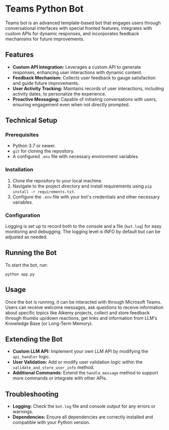 
# Teams Python Bot

Teams bot is an advanced template-based bot that engages users through conversational interfaces with special fronted features,  integrates with custom APIs for dynamic responses, and incorporates feedback mechanisms for future improvements. 
## Features

- **Custom API Integration:** Leverages a custom API to generate responses, enhancing user interactions with dynamic content.
- **Feedback Mechanism:** Collects user feedback to gauge satisfaction and guide future improvements.
- **User Activity Tracking:** Maintains records of user interactions, including activity dates, to personalize the experience.
- **Proactive Messaging:** Capable of initiating conversations with users, ensuring engagement even when not directly prompted.

## Technical Setup

### Prerequisites

- Python 3.7 or newer.
- `git` for cloning the repository.
- A configured `.env` file with necessary environment variables.

### Installation

1. Clone the repository to your local machine.
2. Navigate to the project directory and install requirements using `pip install -r requirements.txt`.
3. Configure the `.env` file with your bot's credentials and other necessary variables.

### Configuration

Logging is set up to record both to the console and a file (`bot.log`) for easy monitoring and debugging. The logging level is INFO by default but can be adjusted as needed.

## Running the Bot

To start the bot, run:

```python app.py```
## Usage

Once the bot is running, it can be interacted with through Microsoft Teams. Users can receive welcome messages, ask questions to receive information about specific topics like Alkemy projects, collect and store feedback through thumbs up/down reactions, get links and information from LLM's Knowledge Base (or Long-Term Memory).

## Extending the Bot

- **Custom LLM API:** Implement your own LLM API by modifying the `api_handler` logic.
- **User Validation:** Add or modify user validation logic within the `validate_and_store_user_info` method.
- **Additional Commands:** Extend the `handle_message` method to support more commands or integrate with other APIs.

## Troubleshooting

- **Logging:** Check the `bot.log` file and console output for any errors or warnings.
- **Dependencies:** Ensure all dependencies are correctly installed and compatible with your Python version.

